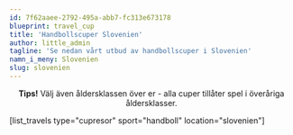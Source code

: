 ```yaml
---
id: 7f62aaee-2792-495a-abb7-fc313e673178
blueprint: travel_cup
title: 'Handbollscuper Slovenien'
author: little_admin
tagline: 'Se nedan vårt utbud av handbollscuper i Slovenien'
namn_i_meny: Slovenien
slug: slovenien
---
```

<p style="text-align: center;"><strong>Tips!</strong> Välj även åldersklassen över er - alla cuper tillåter spel i överåriga åldersklasser.</p>
<p>[list_travels type="cupresor" sport="handboll" location="slovenien"]</p>
